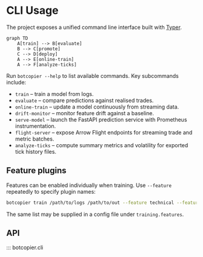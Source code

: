 # CLI Usage

The project exposes a unified command line interface built with [Typer](https://typer.tiangolo.com/).

```mermaid
graph TD
    A[train] --> B[evaluate]
    B --> C[promote]
    C --> D[deploy]
    A --> E[online-train]
    A --> F[analyze-ticks]
```

Run ``botcopier --help`` to list available commands. Key subcommands include:

- ``train`` – train a model from logs.
- ``evaluate`` – compare predictions against realised trades.
- ``online-train`` – update a model continuously from streaming data.
- ``drift-monitor`` – monitor feature drift against a baseline.
- ``serve-model`` – launch the FastAPI prediction service with Prometheus
  instrumentation.
- ``flight-server`` – expose Arrow Flight endpoints for streaming trade and
  metric batches.
- ``analyze-ticks`` – compute summary metrics and volatility for exported tick
  history files.

## Feature plugins

Features can be enabled individually when training. Use ``--feature`` repeatedly
to specify plugin names:

```bash
botcopier train /path/to/logs /path/to/out --feature technical --feature custom
```

The same list may be supplied in a config file under ``training.features``.

## API

::: botcopier.cli
